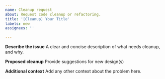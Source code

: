 ```yaml
---
name: Cleanup request
about: Request code cleanup or refactoring.
title: '[Cleanup] Your Title'
labels: new
assignees: ''

---
```


**Describe the issue**
A clear and concise description of what needs cleanup, and why.

**Proposed cleanup**
Provide suggestions for new design(s)

**Additional context**
Add any other context about the problem here.
